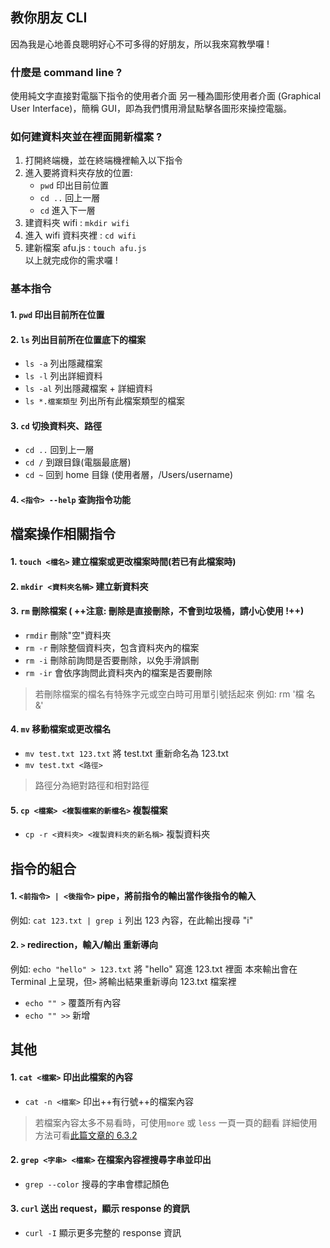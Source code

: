 ## 教你朋友 CLI
因為我是心地善良聰明好心不可多得的好朋友，所以我來寫教學囉 !
### 什麼是 command line ?
使用純文字直接對電腦下指令的使用者介面
另一種為圖形使用者介面 (Graphical User Interface)，簡稱 GUI，即為我們慣用滑鼠點擊各圖形來操控電腦。
### 如何建資料夾並在裡面開新檔案 ?
1. 打開終端機，並在終端機裡輸入以下指令
2. 進入要將資料夾存放的位置:
    * `pwd` 印出目前位置
    * `cd ..` 回上一層 
    * `cd` 進入下一層
3. 建資料夾 wifi : `mkdir wifi`
4. 進入 wifi 資料夾裡 : `cd wifi`
5. 建新檔案 afu.js : `touch afu.js`  
以上就完成你的需求囉 !

### 基本指令
#### 1. `pwd` 印出目前所在位置  

#### 2. `ls` 列出目前所在位置底下的檔案
   * `ls -a` 列出隱藏檔案
   * `ls -l` 列出詳細資料
   * `ls -al` 列出隱藏檔案 + 詳細資料
   * `ls *.檔案類型` 列出所有此檔案類型的檔案
#### 3. `cd` 切換資料夾、路徑
   * `cd ..` 回到上一層
   * `cd /` 到跟目錄(電腦最底層)
   * `cd ~` 回到 home 目錄 (使用者層，/Users/username)
#### 4. `<指令> --help` 查詢指令功能  

## 檔案操作相關指令
#### 1. `touch <檔名>` 建立檔案或更改檔案時間(若已有此檔案時)  

#### 2. `mkdir <資料夾名稱>` 建立新資料夾  

#### 3. `rm` 刪除檔案 ( ++注意: 刪除是直接刪除，不會到垃圾桶，請小心使用 !++)
   * `rmdir` 刪除"空"資料夾
   * `rm -r` 刪除整個資料夾，包含資料夾內的檔案
   * `rm -i` 刪除前詢問是否要刪除，以免手滑誤刪
   * `rm -ir` 會依序詢問此資料夾內的檔案是否要刪除  
   
> 若刪除檔案的檔名有特殊字元或空白時可用單引號括起來
> 例如: rm '檔 名 &'  
  
#### 4. `mv` 移動檔案或更改檔名
   * `mv test.txt 123.txt` 將 test.txt 重新命名為 123.txt
   * `mv test.txt <路徑>`
>路徑分為絕對路徑和相對路徑
>
#### 5. `cp <檔案> <複製檔案的新檔名>` 複製檔案
   * `cp -r <資料夾> <複製資料夾的新名稱>` 複製資料夾  
## 指令的組合
#### 1. `<前指令> | <後指令>` pipe，將前指令的輸出當作後指令的輸入  
例如: `cat 123.txt | grep i` 列出 123 內容，在此輸出搜尋 "i"  

#### 2. `>` redirection，輸入/輸出 重新導向
   例如: `echo "hello" > 123.txt` 將 "hello" 寫進 123.txt 裡面
   本來輸出會在 Terminal 上呈現，但`>` 將輸出結果重新導向 123.txt 檔案裡
   * `echo "" >` 覆蓋所有內容
   * `echo "" >>` 新增

## 其他
#### 1. `cat <檔案>` 印出此檔案的內容
   * `cat -n <檔案>` 印出++有行號++的檔案內容 
> 若檔案內容太多不易看時，可使用`more` 或 `less` 一頁一頁的翻看
> 詳細使用方法可看[此篇文章的 6.3.2](http://linux.vbird.org/linux_basic/0220filemanager.php#file_content_1)

#### 2. `grep <字串> <檔案>` 在檔案內容裡搜尋字串並印出 
   * `grep --color` 搜尋的字串會標記顏色 

#### 3. `curl` 送出 request，顯示 response 的資訊
   * `curl -I` 顯示更多完整的 response 資訊

